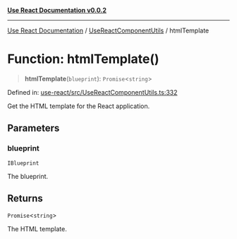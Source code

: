 [**Use React Documentation v0.0.2**](../../README.md)

***

[Use React Documentation](../../modules.md) / [UseReactComponentUtils](../README.md) / htmlTemplate

# Function: htmlTemplate()

> **htmlTemplate**(`blueprint`): `Promise`\<`string`\>

Defined in: [use-react/src/UseReactComponentUtils.ts:332](https://github.com/stonemjs/use-react/blob/27c0c592da81eceb639bfca4a4a8f24a448ad89c/src/UseReactComponentUtils.ts#L332)

Get the HTML template for the React application.

## Parameters

### blueprint

`IBlueprint`

The blueprint.

## Returns

`Promise`\<`string`\>

The HTML template.
